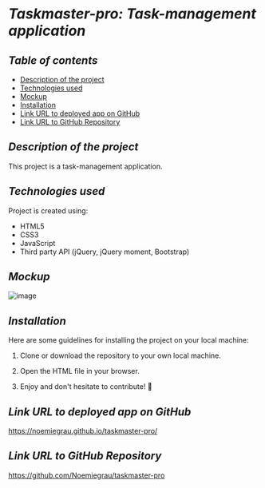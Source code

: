 # **_Taskmaster-pro: Task-management application_**

## **_Table of contents_**
* [Description of the project](#description-of-the-project)
* [Technologies used](#technologies-used)
* [Mockup](#mockup)
* [Installation](#installation)
* [Link URL to deployed app on GitHub](#link-URL-to-deployed-app-on-GitHub)
* [Link URL to GitHub Repository](#link-URL-to-GitHub-repository)

## **_Description of the project_**
This project is a task-management application.

## **_Technologies used_**
Project is created using:
* HTML5
* CSS3
* JavaScript
* Third party API (jQuery, jQuery moment, Bootstrap)

## **_Mockup_**
![image](https://user-images.githubusercontent.com/78329298/110901586-6598b780-82b9-11eb-9577-074171e58c55.png)

## **_Installation_**
Here are some guidelines for installing the project on your local machine:

1. Clone or download the repository to your own local machine.

2. Open the HTML file in your browser.

3. Enjoy and don't hesitate to contribute! 🙂

## **_Link URL to deployed app on GitHub_**
https://noemiegrau.github.io/taskmaster-pro/

## **_Link URL to GitHub Repository_**
https://github.com/Noemiegrau/taskmaster-pro

